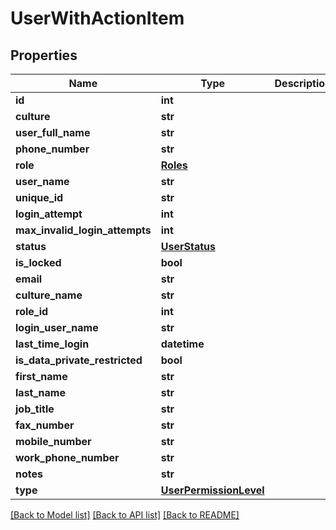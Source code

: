 # UserWithActionItem

## Properties
Name | Type | Description | Notes
------------ | ------------- | ------------- | -------------
**id** | **int** |  | 
**culture** | **str** |  | [optional] 
**user_full_name** | **str** |  | [optional] 
**phone_number** | **str** |  | [optional] 
**role** | [**Roles**](Roles.md) |  | [optional] 
**user_name** | **str** |  | [optional] 
**unique_id** | **str** |  | [optional] 
**login_attempt** | **int** |  | 
**max_invalid_login_attempts** | **int** |  | 
**status** | [**UserStatus**](UserStatus.md) |  | 
**is_locked** | **bool** |  | 
**email** | **str** |  | [optional] 
**culture_name** | **str** |  | [optional] 
**role_id** | **int** |  | 
**login_user_name** | **str** |  | [optional] 
**last_time_login** | **datetime** |  | 
**is_data_private_restricted** | **bool** |  | 
**first_name** | **str** |  | [optional] 
**last_name** | **str** |  | [optional] 
**job_title** | **str** |  | [optional] 
**fax_number** | **str** |  | [optional] 
**mobile_number** | **str** |  | [optional] 
**work_phone_number** | **str** |  | [optional] 
**notes** | **str** |  | [optional] 
**type** | [**UserPermissionLevel**](UserPermissionLevel.md) |  | 

[[Back to Model list]](../README.md#documentation-for-models) [[Back to API list]](../README.md#documentation-for-api-endpoints) [[Back to README]](../README.md)


